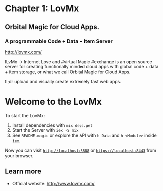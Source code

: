 # Chapter 1: LovMx
## Orbital Magic for Cloud Apps.
### A programmable Code + Data + Item Server

http://lovmx.com/

ILvMx &rarr; Internet Love and #virtual Magic #exchange
is an open source server for creating functionally minded
cloud apps with global code + data + item storage, or
what we call Orbital Magic for Cloud Apps.

tl;dr upload and visually create extremely fast web apps.

# Welcome to the LovMx

To start the LovMx:

  1. Install dependencies with `mix deps.get`
  2. Start the Server with `iex -S mix`
  3. See `README.magic` or explore the API with `h Data` and `h <Module>` inside `iex`.

Now you can visit
  [`http://localhost:8888`](http://localhost:8888) or
  [`https://localhost:8443`](https://localhost:8443)
  from your browser.

## Learn more

  * Official website: http://www.lovmx.com/